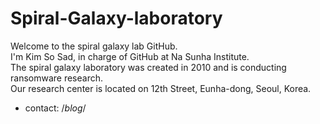 # Spiral-Galaxy-laboratory

Welcome to the spiral galaxy lab GitHub.
<br>I'm Kim So Sad, in charge of GitHub at Na Sunha Institute.
<br>The spiral galaxy laboratory was created in 2010 and is conducting ransomware research.
<br> Our research center is located on 12th Street, Eunha-dong, Seoul, Korea.

+ contact: /*blog*/
